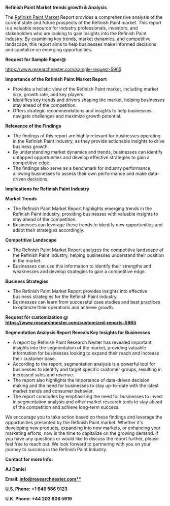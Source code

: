 ﻿<a name="_hlk167721000"></a><a name="_hlk168649135"></a>**Refinish Paint Market trends growth & Analysis**

The [Refinish Paint Market](https://www.researchnester.com/reports/refinish-paint-market/5965) Report provides a comprehensive analysis of the current state and future prospects of the Refinish Paint market. This report is a valuable resource for industry professionals, investors, and stakeholders who are looking to gain insights into the Refinish Paint industry. By examining key trends, market dynamics, and competitive landscape, this report aims to help businesses make informed decisions and capitalize on emerging opportunities.

**Request for Sample Paper@**

<https://www.researchnester.com/sample-request-5965>

**Importance of the Refinish Paint Market Report**

- Provides a holistic view of the Refinish Paint market, including market size, growth rate, and key players.
- Identifies key trends and drivers shaping the market, helping businesses stay ahead of the competition.
- Offers strategic recommendations and insights to help businesses navigate challenges and maximize growth potential.

**Relevance of the Findings**	

- The findings of this report are highly relevant for businesses operating in the Refinish Paint industry, as they provide actionable insights to drive business growth.
- By understanding market dynamics and trends, businesses can identify untapped opportunities and develop effective strategies to gain a competitive edge.
- The findings also serve as a benchmark for industry performance, allowing businesses to assess their own performance and make data-driven decisions.

**Implications for Refinish Paint  Industry**

**Market Trends**

- The Refinish Paint Market Report highlights emerging trends in the Refinish Paint industry, providing businesses with valuable insights to stay ahead of the competition.
- Businesses can leverage these trends to identify new opportunities and adapt their strategies accordingly.

**Competitive Landscape**

- The Refinish Paint Market Report analyzes the competitive landscape of the Refinish Paint industry, helping businesses understand their position in the market.
- Businesses can use this information to identify their strengths and weaknesses and develop strategies to gain a competitive edge.

**Business Strategies**

- The Refinish Paint Market Report provides insights into effective business strategies for the Refinish Paint industry.
- Businesses can learn from successful case studies and best practices to optimize their operations and achieve growth.

**Request for customization @ <https://www.researchnester.com/customized-reports-5965>**

**Segmentation Analysis Report Reveals Key Insights for Businesses**

- A report by Refinish Paint Research Nester has revealed important insights into the segmentation of the market, providing valuable information for businesses looking to expand their reach and increase their customer base.
- According to the report, segmentation analysis is a powerful tool for businesses to identify and target specific customer groups, resulting in increased sales and revenue.
- The report also highlights the importance of data-driven decision making and the need for businesses to stay up-to-date with the latest market trends and consumer behavior.
- The report concludes by emphasizing the need for businesses to invest in segmentation analysis and other market research tools to stay ahead of the competition and achieve long-term success.

We encourage you to take action based on these findings and leverage the opportunities presented by the Refinish Paint market. Whether it's developing new products, expanding into new markets, or enhancing your marketing efforts, now is the time to capitalize on the growing demand. If you have any questions or would like to discuss the report further, please feel free to reach out. We look forward to partnering with you on your journey to success in the Refinish Paint Industry.

**Contact for more Info:**

**AJ Daniel**

**Email: [info@researchnester.com**](mailto:info@researchnester.com "mailto:info@researchnester.com")**

**U.S. Phone: +1 646 586 9123**

**U.K. Phone: +44 203 608 5919**



